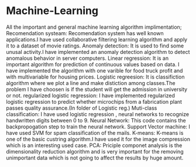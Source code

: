 # Machine-Learning
All the important and general machine learning algorithm implimentation;
Recomendation systeam:
Recomendation system has well known applications.I have used collaborative filtering learning algorithm and apply it to a dataset of movie ratings. 
Anomaly detection:
It is used to find some unusal activity.I have implemented an anomaly detection algorithm to detect anomalous behavior in server computers.
Linear regression:
It is an important algorithm for prediction of continuous values based on data. I have implemented the algorithm with one varible for food truck profit and with multivariable for housing prices.
Logistic regreesion:
It is classifiction algorithm where we plot a line and make distiction among classes.The problem I have choosen is if the student will get the admission in university or not.
regularized logistic regression:
I have implemented regularized logistic regression to predict whether microchips from a fabrication plant passes quality assurance.(In folder of Logistic reg.)
Muti-class classification:
I have used logistic regression , neural networks to recognize handwritten digits between 0 to 9.
Neural Network:
This code contains the backpropogation step to train the neural network.
Support Vector machine:
I have used SVM for spam  classification of the mails.
K-means:
K-means is one of the basic custring algorithm.I have used it for the image compression which is an interesting used case.
PCA:
Priciple componet analysis is the dimensionality reduction algorithm and is very important for the removing unimportant data which is not going to affect the results by huge amount.
